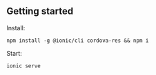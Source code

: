## Getting started
Install: 
```
npm install -g @ionic/cli cordova-res && npm i
```
Start:
```
ionic serve
```
